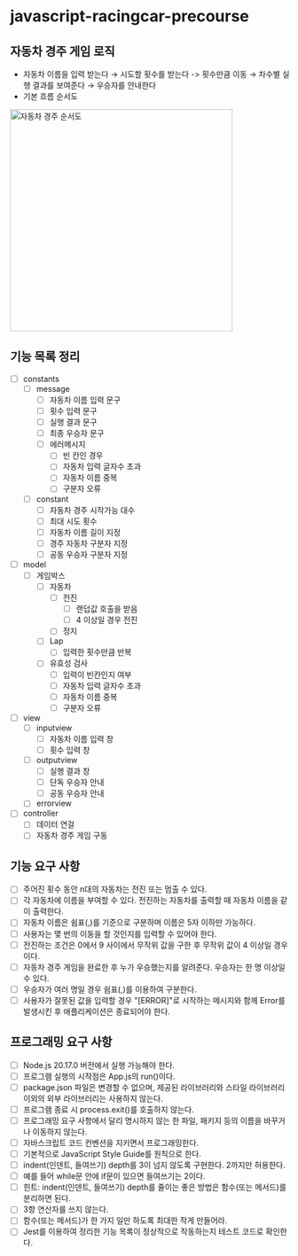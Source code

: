 # javascript-racingcar-precourse

## 자동차 경주 게임 로직

- 자동차 이름을 입력 받는다 → 시도할 횟수를 받는다 -> 횟수만큼 이동 → 차수별 실행 결과를 보여준다 → 우승자를 안내한다
- 기본 흐름 순서도

<img width="401" alt="자동차 경주 순서도" src="https://github.com/user-attachments/assets/a6ee5cc4-2d2f-4e92-a67e-9df0a865ad70">

## 기능 목록 정리

- [ ] constants
  - [ ] message
    - [ ] 자동차 이름 입력 문구
    - [ ] 횟수 입력 문구
    - [ ] 실행 결과 문구
    - [ ] 최종 우승자 문구
    - [ ] 에러메시지
      - [ ] 빈 칸인 경우
      - [ ] 자동차 입력 글자수 초과
      - [ ] 자동차 이름 중복
      - [ ] 구분자 오류
  - [ ] constant
    - [ ] 자동차 경주 시작가능 대수
    - [ ] 최대 시도 횟수
    - [ ] 자동차 이름 길이 지정
    - [ ] 경주 자동차 구분자 지정
    - [ ] 공동 우승자 구분자 지정
- [ ] model
  - [ ] 게임박스
    - [ ] 자동차
      - [ ] 전진
        - [ ] 랜덥값 호출을 받음
        - [ ] 4 이상일 경우 전진
      - [ ] 정지
    - [ ] Lap
      - [ ] 입력한 횟수만큼 반복
    - [ ] 유효성 검사
      - [ ] 입력이 빈칸인지 여부
      - [ ] 자동차 입력 글자수 초과
      - [ ] 자동차 이름 중복
      - [ ] 구분자 오류
- [ ] view
  - [ ] inputview
    - [ ] 자동차 이름 입력 창
    - [ ] 횟수 입력 창
  - [ ] outputview
    - [ ] 실행 결과 창
    - [ ] 단독 우승자 안내
    - [ ] 공동 우승자 안내
  - [ ] errorview
- [ ] controller
  - [ ] 데이터 연걸
  - [ ] 자동차 경주 게임 구동

## 기능 요구 사항

- [ ] 주어진 횟수 동안 n대의 자동차는 전진 또는 멈출 수 있다.
- [ ] 각 자동차에 이름을 부여할 수 있다. 전진하는 자동차를 출력할 때 자동차 이름을 같이 출력한다.
- [ ] 자동차 이름은 쉼표(,)를 기준으로 구분하며 이름은 5자 이하만 가능하다.
- [ ] 사용자는 몇 번의 이동을 할 것인지를 입력할 수 있어야 한다.
- [ ] 전진하는 조건은 0에서 9 사이에서 무작위 값을 구한 후 무작위 값이 4 이상일 경우이다.
- [ ] 자동차 경주 게임을 완료한 후 누가 우승했는지를 알려준다. 우승자는 한 명 이상일 수 있다.
- [ ] 우승자가 여러 명일 경우 쉼표(,)를 이용하여 구분한다.
- [ ] 사용자가 잘못된 값을 입력할 경우 "[ERROR]"로 시작하는 메시지와 함께 Error를 발생시킨 후 애플리케이션은 종료되어야 한다.

## 프로그래밍 요구 사항

- [ ] Node.js 20.17.0 버전에서 실행 가능해야 한다.
- [ ] 프로그램 실행의 시작점은 App.js의 run()이다.
- [ ] package.json 파일은 변경할 수 없으며, 제공된 라이브러리와 스타일 라이브러리 이외의 외부 라이브러리는 사용하지 않는다.
- [ ] 프로그램 종료 시 process.exit()를 호출하지 않는다.
- [ ] 프로그래밍 요구 사항에서 달리 명시하지 않는 한 파일, 패키지 등의 이름을 바꾸거나 이동하지 않는다.
- [ ] 자바스크립트 코드 컨벤션을 지키면서 프로그래밍한다.
- [ ] 기본적으로 JavaScript Style Guide를 원칙으로 한다.
- [ ] indent(인덴트, 들여쓰기) depth를 3이 넘지 않도록 구현한다. 2까지만 허용한다.
- [ ] 예를 들어 while문 안에 if문이 있으면 들여쓰기는 2이다.
- [ ] 힌트: indent(인덴트, 들여쓰기) depth를 줄이는 좋은 방법은 함수(또는 메서드)를 분리하면 된다.
- [ ] 3항 연산자를 쓰지 않는다.
- [ ] 함수(또는 메서드)가 한 가지 일만 하도록 최대한 작게 만들어라.
- [ ] Jest를 이용하여 정리한 기능 목록이 정상적으로 작동하는지 테스트 코드로 확인한다.
